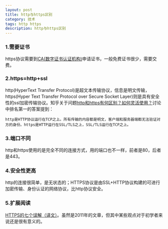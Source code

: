 ```yaml
---
layout: post
title: http与https区别
category: 技术
tags: http https
description: http与https区别
---
```


### 1.需要证书
https协议需要到[CA(数字证书认证机构)](http://zh.wikipedia.org/wiki/%E6%95%B0%E5%AD%97%E8%AF%81%E4%B9%A6%E8%AE%A4%E8%AF%81%E6%9C%BA%E6%9E%84)申请证书，一般免费证书很少，需要交费。

### 2.https=http+ssl
http(HyperText Transfer Protocol)是超文本传输协议，信息是明文传输，https(Hyper Text Transfer Protocol over Secure Socket Layer)则是具有安全性的ssl加密传输协议。知乎关于问题[http和https有何区别？如何灵活使用？](http://www.zhihu.com/question/19577317)讨论中排名第一的答案提到：  
	
	http是HTTP协议运行在TCP之上。所有传输的内容都是明文，客户端和服务器端都无法验证对方的身份。https是HTTP运行在SSL/TLS之上，SSL/TLS运行在TCP之上。

### 3.端口不同
http和https使用的是完全不同的连接方式，用的端口也不一样，前者是80，后者是443。

### 4.安全性更高
http的连接很简单，是无状态的；HTTPS协议是由SSL+HTTP协议构建的可进行加密传输、身份认证的网络协议，比http协议安全。

### 5.扩展阅读
[HTTPS的七个误解（译文）](http://www.ruanyifeng.com/blog/2011/02/seven_myths_about_https.html)。虽然是2011年的文章，但其中某些观点对于初学者来说还是很有意义的。